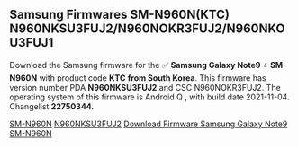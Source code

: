<h2>Samsung Firmwares SM-N960N(KTC) N960NKSU3FUJ2/N960NOKR3FUJ2/N960NKOU3FUJ1</h2>
Download the Samsung firmware for the ✅ <strong>Samsung Galaxy Note9 </strong> ⭐ <strong>SM-N960N</strong> with product code <strong>KTC</strong> <strong> from South Korea</strong>. This firmware has version number PDA <strong>N960NKSU3FUJ2</strong> and CSC N960NOKR3FUJ2. The operating system of this firmware is Android Q , with build date 2021-11-04. Changelist <strong>22750344</strong>.


[SM-N960N](https://samfirm.shop/samsung/model/SM-N960N)
[N960NKSU3FUJ2](https://samfirm.shop/samsung/pda/N960NKSU3FUJ2)
[Download Firmware Samsung Galaxy Note9 SM-N960N](https://samfirm.shop/samsung/firmware/471438)
